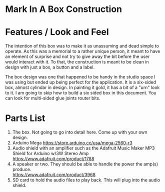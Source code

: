 # Mark In A Box Construction

# Features / Look and Feel

The intention of this box was to make it as unassuming and dead simple to operate.  As this was a memorial to a rather unique person, it meant to have an element of surprise and not try to give away the bit before the user would interact with it.  To that, the construction is meant to be clean in design with just a box, a button and a label.

The box design was one that happened to be handy in the studio space I was using but ended up being perfect for the application.  It is a six-sided box, almost cylindar in design.  In painting it gold, it has a bit of a "urn" look to it.  I am going to skip how to build a six sided box in this document.  You can look for multi-sided glue joints router bits.

# Parts List

1. The box. Not going to go into detail here.  Come up with your own design.
2. Arduino Mega 
   https://store.arduino.cc/usa/mega-2560-r3
3. Audio shield with an amplifier such as the Adafruit Music Maker MP3 Shield for Arduino w/3W Stereo Amp
   https://www.adafruit.com/product/1788
4. A speaker or two. They should be able to handle the power the amp(s) produce.  
   https://www.adafruit.com/product/3968
5. SD card to hold the audio files to play back.  This will plug into the audio shield.

